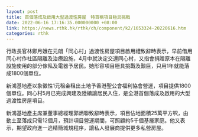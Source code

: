 ```yaml
---
layout: post
title: 首個落成及啟用大型過渡性房屋　特首稱項目極具挑戰
date: 2022-06-16 17:16:35.000000000 +08:00
link: https://news.rthk.hk/rthk/ch/component/k2/1653324-20220616.htm
categories: rthk
---
```


行政長官林鄭月娥在元朗「同心村」過渡性房屋項目啟用禮致辭時表示，早前借用同心村作社區隔離及治療設施，4月中就決定交還同心村，又指會捐贈原本在隔離設施使用的部分傢俬及電器予居民。她形容項目極具挑戰及艱巨，只用1年就能落成1800個單位。

新鴻基地產以象徵性1元租金租出土地予香港聖公會福利協會營運，項目提供1800個單位。同心村5月已完成興建及陸續讓居民入住，是全港首個落成及啟用的大型過渡性房屋項目。

新鴻基地產主席兼董事總經理郭炳聯致辭時表示，項目佔地面積25萬平方呎，由動土至落成只需12個月，預計項目營運期間，可照顧約5千個基層家庭。他又表示，期望政府進一逃精簡城規程序，讓私人發展商提供更多私營房屋。
